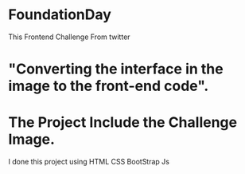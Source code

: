 ﻿# FoundationDay

This Frontend Challenge From twitter

# "Converting the interface in the image to the front-end code".
# The Project Include the Challenge Image.
I done this project using HTML CSS BootStrap Js
